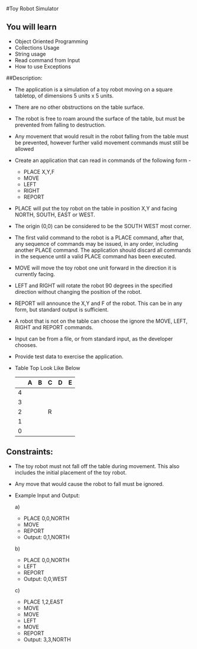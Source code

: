 #Toy Robot Simulator

## You will learn
  - Object Oriented Programming
  - Collections Usage
  - String usage
  - Read command from Input
  - How to use Exceptions


##Description:

  - The application is a simulation of a toy robot moving on a square tabletop, of dimensions 5 units x 5 units.
  - There are no other obstructions on the table surface.
  - The robot is free to roam around the surface of the table, but must be prevented from falling to destruction.
  - Any movement that would result in the robot falling from the table must be prevented, however further valid movement commands must still be allowed

  - Create an application that can read in commands of the following form -
    - PLACE X,Y,F
    - MOVE
    - LEFT
    - RIGHT
    - REPORT

  - PLACE will put the toy robot on the table in position X,Y and facing NORTH, SOUTH, EAST or WEST.
  - The origin (0,0) can be considered to be the SOUTH WEST most corner.
  - The first valid command to the robot is a PLACE command, after that, any sequence of commands may be issued, in any order, including another PLACE command. The application should discard all commands in the sequence until a valid PLACE command has been executed.
  - MOVE will move the toy robot one unit forward in the direction it is currently facing.
  - LEFT and RIGHT will rotate the robot 90 degrees in the specified direction without changing the position of the robot.
  - REPORT will announce the X,Y and F of the robot. This can be in any form, but standard output is sufficient.

  - A robot that is not on the table can choose the ignore the MOVE, LEFT, RIGHT and REPORT commands.
  - Input can be from a file, or from standard input, as the developer chooses.
  - Provide test data to exercise the application.

  - Table Top Look Like Below

    |   | A | B | C | D | E |
    |---|---|---|---|---|---|
    | 4 |   |   |   |   |   |
    | 3 |   |   |   |   |   |
    | 2 |   |   | R |   |   |
    | 1 |   |   |   |   |   |
    | 0 |   |   |   |   |   |



## Constraints:
  - The toy robot must not fall off the table during movement. This also includes the initial placement of the toy robot.
  - Any move that would cause the robot to fall must be ignored.

  - Example Input and Output:

    a)
    - PLACE 0,0,NORTH
    - MOVE
    - REPORT
    - Output: 0,1,NORTH

    b)
    - PLACE 0,0,NORTH
    - LEFT
    - REPORT
    - Output: 0,0,WEST

    c)
    - PLACE 1,2,EAST
    - MOVE
    - MOVE
    - LEFT
    - MOVE
    - REPORT
    - Output: 3,3,NORTH